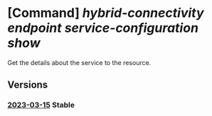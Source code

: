 # [Command] _hybrid-connectivity endpoint service-configuration show_

Get the details about the service to the resource.

## Versions

### [2023-03-15](/Resources/mgmt-plane/L3tyZXNvdXJjZXVyaX0vcHJvdmlkZXJzL21pY3Jvc29mdC5oeWJyaWRjb25uZWN0aXZpdHkvZW5kcG9pbnRzL3t9L3NlcnZpY2Vjb25maWd1cmF0aW9ucy97fQ==/2023-03-15.xml) **Stable**

<!-- mgmt-plane /{resourceuri}/providers/microsoft.hybridconnectivity/endpoints/{}/serviceconfigurations/{} 2023-03-15 -->
